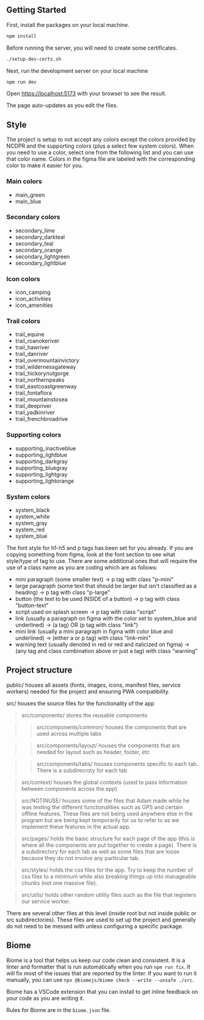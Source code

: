 ## Getting Started

First, install the packages on your local machine.

```bash
npm install
```

Before running the server, you will need to create some certificates.

```bash
./setup-dev-certs.sh
```

Next, run the development server on your local machine

```bash
npm run dev
```

Open [https://localhost:5173](https://localhost:5173) with your browser to see the result.

The page auto-updates as you edit the files.

## Style

The project is setup to not accept any colors except the colors provided by NCDPR and the supporting colors (plus a select few system colors). When you need to use a color, select one from the following list and you can use that color name. Colors in the figma file are labeled with the corresponding color to make it easier for you.

### Main colors
- main_green
- main_blue
### Secondary colors
- secondary_lime
- secondary_darkteal
- secondary_teal
- secondary_orange
- secondary_lightgreen
- secondary_lightblue
### Icon colors
- icon_camping
- icon_activities
- icon_amenities
### Trail colors
- trail_equine
- trail_roanokeriver
- trail_hawriver
- trail_danriver
- trail_overmountainvictory
- trail_wildernessgateway
- trail_hickorynutgorge
- trail_northernpeaks
- trail_eastcoastgreenway
- trail_fontaflora
- trail_mountainstosea
- trail_deepriver
- trail_yadkinriver
- trail_frenchbroadrive
### Supporting colors
- supporting_inactiveblue
- supporting_lightblue
- supporting_darkgray
- supporting_bluegray
- supporting_lightgray
- supporting_lightorange
### System colors
- system_black
- system_white
- system_gray
- system_red
- system_blue

The font style for h1-h5 and p tags has been set for you already. If you are copying something from figma, look at the font section to see what style/type of tag to use. There are some additional ones that will require the use of a class name as you are coding which are as follows:
- mini paragraph (some smaller text) -> p tag with class "p-mini"
- large paragraph (some text that should be larger but isn't classified as a heading) -> p tag with class "p-large"
- button (the text to be used INSIDE of a button) -> p tag with class "button-text"
- script used on splash screen -> p tag with class "script"
- link (usually a paragraph on figma with the color set to system_blue and underlined) -> (a tag) OR (p tag with class "link")
- mini link (usually a mini paragraph in figma with color blue and underlined) -> (either a or p tag) with class "link-mini"
- warning text (usually denoted in red or red and italicized on figma) -> (any tag and class combination above or just a tag) with class "warning"

## Project structure

public/ houses all assets (fonts, images, icons, manifest files, service workers) needed for the project and ensuring PWA compatibility.

src/ houses the source files for the functionality of the app

> src/components/ stores the reusable components

>> src/components/common/ houses the components that are used across multiple tabs

>> src/components/layout/ houses the components that are needed for layout such as header, footer, etc

>> src/components/tabs/ houses components specific to each tab. There is a subdirecroty for each tab

>src/context/ houses the global contexts (used to pass information between components across the app)

>src/NOTINUSE/ houses some of the files that Adam made while he was testing the different functionalities such as GPS and certain offline features. These files are not being used anywhere else in the program but are being kept temporarily for us to refer to as we implement these features in the actual app.

> src/pages/ holds the basic structure for each page of the app (this is where all the components are put together to create a page). There is a subdirectory for each tab as well as some files that are loose because they do not involve any particular tab.

> src/styles/ holds the css files for the app. Try to keep the number of css files to a minimum while also breaking things up into manageable chunks (not one massive file).

> src/utils/ holds other random utility files such as the file that registers our service worker.

There are several other files at this level (inside root but not inside public or src subdirectories). These files are used to set up the project and generally do not need to be messed with unless configuring a specific package.


## Biome

Biome is a tool that helps us keep our code clean and consistent. It is a linter and formatter that is run automatically when you run `npm run fix`. It will fix most of the issues that are reported by the linter. If you want to run it manually, you can use `npx @biomejs/biome check --write --unsafe ./src`.

Biome has a VSCode extension that you can install to get inline feedback on your code as you are writing it.

Rules for Biome are in the `biome.json` file.